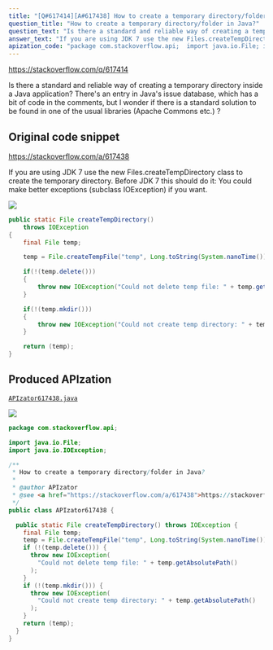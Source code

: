 ```yaml
---
title: "[Q#617414][A#617438] How to create a temporary directory/folder in Java?"
question_title: "How to create a temporary directory/folder in Java?"
question_text: "Is there a standard and reliable way of creating a temporary directory inside a Java application? There's an entry in Java's issue database, which has a bit of code in the comments, but I wonder if there is a standard solution to be found in one of the usual libraries (Apache Commons etc.) ?"
answer_text: "If you are using JDK 7 use the new Files.createTempDirectory class to create the temporary directory. Before JDK 7 this should do it: You could make better exceptions (subclass IOException) if you want."
apization_code: "package com.stackoverflow.api;  import java.io.File; import java.io.IOException;  /**  * How to create a temporary directory/folder in Java?  *  * @author APIzator  * @see <a href=\"https://stackoverflow.com/a/617438\">https://stackoverflow.com/a/617438</a>  */ public class APIzator617438 {    public static File createTempDirectory() throws IOException {     final File temp;     temp = File.createTempFile(\"temp\", Long.toString(System.nanoTime()));     if (!(temp.delete())) {       throw new IOException(         \"Could not delete temp file: \" + temp.getAbsolutePath()       );     }     if (!(temp.mkdir())) {       throw new IOException(         \"Could not create temp directory: \" + temp.getAbsolutePath()       );     }     return (temp);   } }"
---
```


https://stackoverflow.com/q/617414

Is there a standard and reliable way of creating a temporary directory inside a Java application? There&#x27;s an entry in Java&#x27;s issue database, which has a bit of code in the comments, but I wonder if there is a standard solution to be found in one of the usual libraries (Apache Commons etc.) ?



## Original code snippet

https://stackoverflow.com/a/617438

If you are using JDK 7 use the new Files.createTempDirectory class to create the temporary directory.
Before JDK 7 this should do it:
You could make better exceptions (subclass IOException) if you want.

<div class="code-logo"><img src="/stackoverflow.png" /></div>

```java
public static File createTempDirectory()
    throws IOException
{
    final File temp;

    temp = File.createTempFile("temp", Long.toString(System.nanoTime()));

    if(!(temp.delete()))
    {
        throw new IOException("Could not delete temp file: " + temp.getAbsolutePath());
    }

    if(!(temp.mkdir()))
    {
        throw new IOException("Could not create temp directory: " + temp.getAbsolutePath());
    }

    return (temp);
}
```

## Produced APIzation

[`APIzator617438.java`](https://github.com/pasqualesalza/apization-temp-data/raw/master/search/APIzator617438.java)

<div class="code-logo"><img src="/apizator.png" /></div>

```java
package com.stackoverflow.api;

import java.io.File;
import java.io.IOException;

/**
 * How to create a temporary directory/folder in Java?
 *
 * @author APIzator
 * @see <a href="https://stackoverflow.com/a/617438">https://stackoverflow.com/a/617438</a>
 */
public class APIzator617438 {

  public static File createTempDirectory() throws IOException {
    final File temp;
    temp = File.createTempFile("temp", Long.toString(System.nanoTime()));
    if (!(temp.delete())) {
      throw new IOException(
        "Could not delete temp file: " + temp.getAbsolutePath()
      );
    }
    if (!(temp.mkdir())) {
      throw new IOException(
        "Could not create temp directory: " + temp.getAbsolutePath()
      );
    }
    return (temp);
  }
}

```
